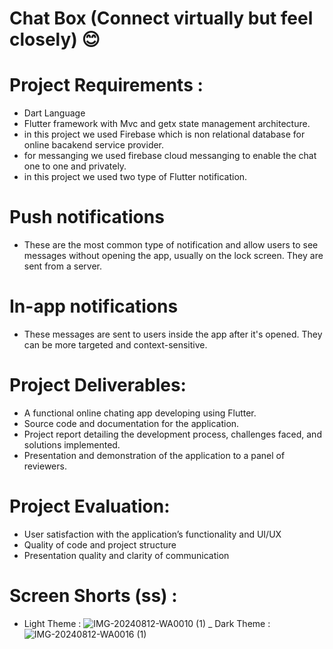 # Chat Box (Connect virtually but feel closely) 😊
# Project Requirements : 
- Dart Language
- Flutter framework with Mvc and getx state management architecture.
- in this project we used Firebase which is non relational database for online bacakend service provider.
- for messanging we used firebase cloud messanging to enable the chat one to one and privately.
- in this project we used two type of Flutter notification.
# Push notifications
- These are the most common type of notification and allow users to see messages without opening the app, usually on the lock screen. They are sent from a server.
# In-app notifications
- These messages are sent to users inside the app after it's opened. They can be more targeted and context-sensitive.   
# Project Deliverables:
- A functional online chating app developing using Flutter.
- Source code and documentation for the application.
- Project report detailing the development process, challenges faced, and solutions implemented.
- Presentation and demonstration of the application to a panel of reviewers.
# Project Evaluation:
- User satisfaction with the application’s functionality and UI/UX
- Quality of code and project structure
- Presentation quality and clarity of communication
# Screen Shorts (ss) : 
- Light Theme :
![IMG-20240812-WA0010 (1)](https://github.com/user-attachments/assets/458660b6-2874-426b-840a-833e7d4078d3)
_ Dark Theme  :
![IMG-20240812-WA0016 (1)](https://github.com/user-attachments/assets/02eeff47-c970-4721-9576-db05355ceacc)

